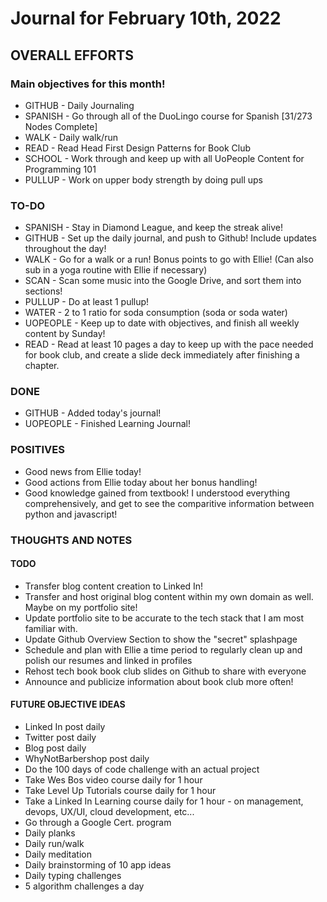 # Journal for February 10th, 2022 

## OVERALL EFFORTS

### Main objectives for this month!

- GITHUB - Daily Journaling
- SPANISH - Go through all of the DuoLingo course for Spanish [31/273 Nodes Complete]
- WALK - Daily walk/run
- READ - Read Head First Design Patterns for Book Club
- SCHOOL - Work through and keep up with all UoPeople Content for Programming 101
- PULLUP - Work on upper body strength by doing pull ups

### TO-DO

- SPANISH - Stay in Diamond League, and keep the streak alive!
- GITHUB - Set up the daily journal, and push to Github! Include updates throughout the day!
- WALK - Go for a walk or a run! Bonus points to go with Ellie! (Can also sub in a yoga routine with Ellie if necessary)
- SCAN - Scan some music into the Google Drive, and sort them into sections!
- PULLUP - Do at least 1 pullup!
- WATER - 2 to 1 ratio for soda consumption (soda or soda water)
- UOPEOPLE - Keep up to date with objectives, and finish all weekly content by Sunday!
- READ - Read at least 10 pages a day to keep up with the pace needed for book club, and create a slide deck immediately after finishing a chapter.

### DONE

- GITHUB - Added today's journal!
- UOPEOPLE - Finished Learning Journal!

### POSITIVES

- Good news from Ellie today!
- Good actions from Ellie today about her bonus handling!
- Good knowledge gained from textbook! I understood everything comprehensively, and get to see the comparitive information between python and javascript!

### THOUGHTS AND NOTES

#### TODO

- Transfer blog content creation to Linked In!
- Transfer and host original blog content within my own domain as well. Maybe on my portfolio site!
- Update portfolio site to be accurate to the tech stack that I am most familiar with.
- Update Github Overview Section to show the "secret" splashpage
- Schedule and plan with Ellie a time period to regularly clean up and polish our resumes and linked in profiles
- Rehost tech book book club slides on Github to share with everyone
- Announce and publicize information about book club more often!

#### FUTURE OBJECTIVE IDEAS

- Linked In post daily
- Twitter post daily
- Blog post daily
- WhyNotBarbershop post daily
- Do the 100 days of code challenge with an actual project
- Take Wes Bos video course daily for 1 hour
- Take Level Up Tutorials course daily for 1 hour
- Take a Linked In Learning course daily for 1 hour - on management, devops, UX/UI, cloud development, etc...
- Go through a Google Cert. program
- Daily planks
- Daily run/walk
- Daily meditation
- Daily brainstorming of 10 app ideas
- Daily typing challenges
- 5 algorithm challenges a day

